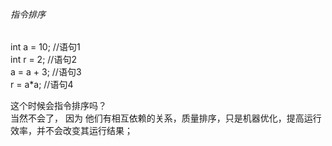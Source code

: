 ######  指令排序  

int a = 10;    //语句1  
int r = 2;    //语句2  
a = a + 3;    //语句3  
r = a*a;     //语句4  

这个时候会指令排序吗？  
当然不会了， 因为 他们有相互依赖的关系，质量排序，只是机器优化，提高运行效率，并不会改变其运行结果；  

